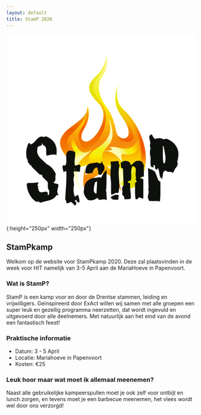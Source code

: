 ```yaml
---
layout: default
title: StamP 2020
---
```


![StamPlogo](images/logo.gif)
{:height="250px" width="250px"}

## StamPkamp

Welkom op de website voor StamPkamp 2020. Deze zal plaatsvinden in de week voor HIT namelijk van 3-5 April aan de MariaHoeve in Papenvoort.

### Wat is StamP?

StamP is een kamp voor en door de Drentse stammen, leiding en vrijwilligers. Geïnspireerd door ExAct willen wij samen met alle groepen een super leuk en gezellig programma neerzetten, dat wordt ingevuld en uitgevoerd door alle deelnemers. Met natuurlijk aan het eind van de avond een fantastisch feest!

### Praktische informatie

- Datum:   3 - 5 April
- Locatie: Mariahoeve in Papenvoort
- Kosten:  €25

### Leuk hoor maar wat moet ik allemaal meenemen?

Naast alle gebruikelijke kampeerspullen moet je ook zelf voor ontbijt en lunch zorgen, en tevens moet je een barbecue meenemen, het vlees wordt wel door ons verzorgd!

